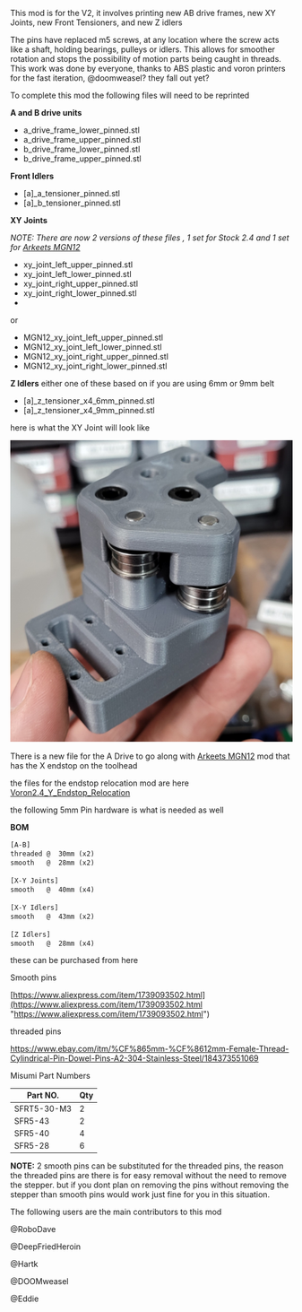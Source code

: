 


This mod is for the V2, it involves printing new AB drive frames, new XY Joints, new Front Tensioners, and new Z idlers

The pins have replaced m5 screws, at any location where the screw acts like a shaft, holding bearings, pulleys or idlers. This allows for smoother rotation and stops the possibility of motion parts being caught in threads. This work was done by everyone, thanks to ABS plastic and voron printers for the fast iteration, @doomweasel? they fall out yet?

To complete this mod the following files will need to be reprinted 

**A and B drive units**
 - a_drive_frame_lower_pinned.stl 
 - a_drive_frame_upper_pinned.stl 
 - b_drive_frame_lower_pinned.stl 
 - b_drive_frame_upper_pinned.stl

**Front Idlers**
- [a]_a_tensioner_pinned.stl
- [a]_b_tensioner_pinned.stl

**XY Joints**

*NOTE: There are now 2 versions of these files , 1 set for Stock 2.4 and 1 set for  [Arkeets MGN12](https://github.com/VoronDesign/VoronUsers/tree/master/printer_mods/arkeet/mgn12)*
- xy_joint_left_upper_pinned.stl
- xy_joint_left_lower_pinned.stl
- xy_joint_right_upper_pinned.stl
- xy_joint_right_lower_pinned.stl
- 
or 

- MGN12_xy_joint_left_upper_pinned.stl
- MGN12_xy_joint_left_lower_pinned.stl
- MGN12_xy_joint_right_upper_pinned.stl
- MGN12_xy_joint_right_lower_pinned.stl

**Z Idlers**
either one of these based on if you are using 6mm or 9mm belt
- [a]_z_tensioner_x4_6mm_pinned.stl
- [a]_z_tensioner_x4_9mm_pinned.stl



here is what the XY Joint will look like

![XY Joint](Images/1.png) 


There is a new file for the A Drive to go along with [Arkeets MGN12](https://github.com/VoronDesign/VoronUsers/tree/master/printer_mods/arkeet/mgn12) mod that has the X endstop on the toolhead 

the files for the endstop relocation mod are here [Voron2.4_Y_Endstop_Relocation](https://github.com/VoronDesign/VoronUsers/tree/master/printer_mods/hartk1213/Voron2.4_Y_Endstop_Relocation)


the following 5mm Pin hardware is what is needed as well 

**BOM**
```
[A-B] 
threaded @  30mm (x2)
smooth   @  28mm (x2)

[X-Y Joints]
smooth   @  40mm (x4)

[X-Y Idlers]
smooth   @  43mm (x2)

[Z Idlers]
smooth   @  28mm (x4)
```

these can be purchased from here 

Smooth pins

[https://www.aliexpress.com/item/1739093502.html](https://www.aliexpress.com/item/1739093502.html "https://www.aliexpress.com/item/1739093502.html")

threaded pins 

https://www.ebay.com/itm/%CF%865mm-%CF%8612mm-Female-Thread-Cylindrical-Pin-Dowel-Pins-A2-304-Stainless-Steel/184373551069

Misumi Part Numbers 

|Part NO.  |Qty  |
|--|--|
| SFRT5-30-M3 | 2 |
| SFR5-43 | 2 |
| SFR5-40 | 4 |
| SFR5-28 | 6 |


**NOTE:**
2 smooth pins can be substituted for the threaded pins, the reason the threaded pins are there is for easy removal without the need to remove the stepper. but if you dont plan on removing the pins without removing the stepper than smooth pins would work just fine for you in this situation. 


The following users are the main contributors to this mod

@RoboDave 

@DeepFriedHeroin 

@Hartk 

@DOOMweasel 

@Eddie

